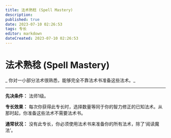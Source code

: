 ```yaml
---
title: 法术熟稔 (Spell Mastery)
description: 
published: true
date: 2023-07-10 02:26:53
tags: 专长
editor: markdown
dateCreated: 2023-07-10 02:26:53
---
```


# 法术熟稔 (Spell Mastery)

_ 你对一小部分法术很熟悉，能够完全不靠法术书准备这些法术。_

* * *

**先决条件：** 法师1级。

**专长效果：** 每次你获得此专长时，选择数量等同于你的智力修正的已知法术。从那时起，你准备这些法术不需要法术书。

**通常状况：** 没有此专长，你必须使用法术书来准备你的所有法术，除了‘阅读魔法’。

